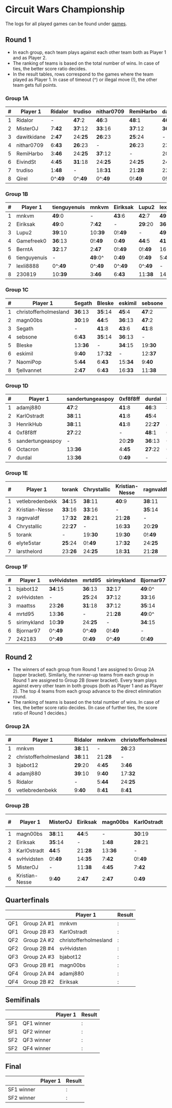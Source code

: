 # Circuit Wars Championship

The logs for all played games can be found under [games](games/).

## Round 1

  - In each group, each team plays against each other team both as Player 1 and as Player 2.
  - The ranking of teams is based on the total number of wins. In case of ties, the better score ratio decides.
  - In the result tables, rows correspond to the games where the team played as Player 1. In case of timeout (^) or illegal move (!), the other team gets full points.

### Group 1A

| # | Player 1 | Ridalor | trudiso | nithar0709 | RemiHarbo | dawitkidane | EivindSt | Qirel | MisterOJ | Wins | Losses | Score |
| -- |  -- |  -- |  -- |  -- |  -- |  -- |  -- |  -- |  -- |  -- |  -- |  -- |
| 1 | Ridalor | - | **47**:2 | **46**:3 | **48**:1 | **46**:3 | **47**:2 | **49**:0^ | **41**:8 | 14 | 0 | 644:42 |
| 2 | MisterOJ | 7:**42** | **37**:12 | **33**:16 | **37**:12 | **36**:13 | **36**:13 | **49**:0^ | - | 12 | 2 | 469:217 |
| 3 | dawitkidane | 2:**47** | 24:**25** | **26**:23 | **25**:24 | - | **34**:15 | **49**:0^ | 12:**37** | 9 | 5 | 344:342 |
| 4 | nithar0709 | 6:**43** | **26**:23 | - | **26**:23 | 23:**26** | **30**:19 | **49**:0^ | 14:**35** | 7 | 7 | 333:353 |
| 5 | RemiHarbo | 3:**46** | 24:**25** | **37**:12 | - | 20:**29** | 24:**25** | **49**:0^ | 14:**35** | 5 | 9 | 333:353 |
| 6 | EivindSt | 4:**45** | **31**:18 | 24:**25** | 24:**25** | 24:**25** | - | **49**:0^ | 13:**36** | 5 | 9 | 324:362 |
| 7 | trudiso | 1:**48** | - | 18:**31** | 21:**28** | 22:**27** | 17:**32** | **49**:0^ | 15:**34** | 4 | 10 | 297:389 |
| 8 | Qirel | 0^:**49** | 0^:**49** | 0^:**49** | 0!:**49** | 0!:**49** | 0^:**49** | - | 0^:**49** | 0 | 14 | 0:686 |


### Group 1B

| # | Player 1 | tienguyenuis | mnkvm | Eiriksak | Lupu2 | lexli8888 | BerntA | 230819 | Gamefreek0 | Wins | Losses | Score |
| -- |  -- |  -- |  -- |  -- |  -- |  -- |  -- |  -- |  -- |  -- |  -- |  -- |
| 1 | mnkvm | **49**:0 | - | **43**:6 | **42**:7 | **49**:0^ | **45**:4 | **44**:5 | **49**:0 | 13 | 1 | 593:93 |
| 2 | Eiriksak | **49**:0 | 7:**42** | - | **29**:20 | **36**:13 | **47**:2 | **46**:3 | **49**:0 | 12 | 2 | 557:129 |
| 3 | Lupu2 | **39**:10 | 10:**39** | 0!:**49** | - | **49**:0^ | **32**:17 | **40**:9 | 5:**44** | 8 | 6 | 392:294 |
| 4 | Gamefreek0 | **36**:13 | 0!:**49** | 0:**49** | **44**:5 | **41**:8 | 0!:**49** | 0!:**49** | - | 8 | 6 | 335:351 |
| 5 | BerntA | **32**:17 | 2:**47** | 0!:**49** | 0!:**49** | 16:**33** | - | 0!:**49** | 7:**42** | 5 | 9 | 258:428 |
| 6 | tienguyenuis | - | **49**:0^ | 0:**49** | 0!:**49** | 5:**44** | 0!:**49** | **34**:15 | 12:**37** | 4 | 10 | 228:458 |
| 7 | lexli8888 | 0^:**49** | 0^:**49** | 0^:**49** | 0^:**49** | - | 0^:**49** | **41**:8 | 7:**42** | 4 | 10 | 181:505 |
| 8 | 230819 | 10:**39** | 3:**46** | 6:**43** | 11:**38** | 14:**35** | 18:**31** | - | 0!:**49** | 2 | 12 | 200:486 |


### Group 1C

| # | Player 1 | Segath | Bleske | eskimil | sebsone | fjellvannet | NaomiPop | magn00bs | christo... | Wins | Losses | Score |
| -- |  -- |  -- |  -- |  -- |  -- |  -- |  -- |  -- |  -- |  -- |  -- |  -- |
| 1 | christofferholmesland | **36**:13 | **35**:14 | **45**:4 | **47**:2 | **46**:3 | **45**:4 | **25**:24 | - | 13 | 1 | 563:123 |
| 2 | magn00bs | **30**:19 | **44**:5 | **36**:13 | **47**:2 | **43**:6 | **45**:4 | - | **26**:23 | 13 | 1 | 544:142 |
| 3 | Segath | - | **41**:8 | **43**:6 | **41**:8 | **47**:2 | **46**:3 | 19:**30** | 13:**36** | 10 | 4 | 492:194 |
| 4 | sebsone | 6:**43** | **35**:14 | **36**:13 | - | **43**:6 | **41**:8 | 1:**48** | 1:**48** | 8 | 6 | 320:366 |
| 5 | Bleske | 13:**36** | - | **34**:15 | 19:**30** | **44**:5 | **37**:12 | 5:**44** | 6:**43** | 6 | 8 | 317:369 |
| 6 | eskimil | 9:**40** | 17:**32** | - | 12:**37** | **40**:9 | **31**:18 | 14:**35** | 9:**40** | 4 | 10 | 250:436 |
| 7 | NaomiPop | 5:**44** | 6:**43** | 15:**34** | 9:**40** | **29**:20 | - | 5:**44** | 1:**48** | 1 | 13 | 141:545 |
| 8 | fjellvannet | 2:**47** | 6:**43** | 16:**33** | 11:**38** | - | **27**:22 | 1:**48** | 3:**46** | 1 | 13 | 117:569 |


### Group 1D

| # | Player 1 | sandertungeaspoy | 0xf8f8ff | durdal | KarlOstradt | adamj880 | HenrikHub | Octacron | Wins | Losses | Score |
| -- |  -- |  -- |  -- |  -- |  -- |  -- |  -- |  -- |  -- |  -- |  -- |
| 1 | adamj880 | **47**:2 | **41**:8 | **46**:3 | **33**:16 | - | 0!:**49** | **45**:4 | 11 | 1 | 483:105 |
| 2 | KarlOstradt | **38**:11 | **41**:8 | **45**:4 | - | 0!:**49** | **45**:4 | **45**:4 | 10 | 2 | 463:125 |
| 3 | HenrikHub | **38**:11 | **41**:8 | 22:**27** | 8:**41** | 3:**46** | - | 17:**32** | 6 | 6 | 341:247 |
| 4 | 0xf8f8ff | **27**:22 | - | **48**:1 | 0:**49** | 10:**39** | 0!:**49** | 0!:**49** | 5 | 7 | 232:356 |
| 5 | sandertungeaspoy | - | 20:**29** | **36**:13 | 0!:**49** | 2:**47** | 9:**40** | **38**:11 | 4 | 8 | 223:365 |
| 6 | Octacron | 13:**36** | 4:**45** | **27**:22 | 0!:**49** | 4:**45** | **28**:21 | - | 4 | 8 | 200:388 |
| 7 | durdal | 13:**36** | 0:**49** | - | 4:**45** | 4:**45** | 0!:**49** | **25**:24 | 2 | 10 | 116:472 |


### Group 1E

| # | Player 1 | torank | Chrystallic | Kristian-Nesse | ragnvaldf | vetlebredenbekk | elyte5star | larsthelord | Wins | Losses | Score |
| -- |  -- |  -- |  -- |  -- |  -- |  -- |  -- |  -- |  -- |  -- |  -- |
| 1 | vetlebredenbekk | **34**:15 | **38**:11 | **40**:9 | **38**:11 | - | **36**:13 | **31**:18 | 12 | 0 | 461:127 |
| 2 | Kristian-Nesse | **33**:16 | **33**:16 | - | **35**:14 | 3:**46** | **31**:18 | **34**:15 | 10 | 2 | 332:256 |
| 3 | ragnvaldf | 17:**32** | **28**:21 | 21:**28** | - | 16:**33** | **29**:20 | 18:**31** | 6 | 6 | 285:303 |
| 4 | Chrystallic | 22:**27** | - | 16:**33** | 20:**29** | 11:**38** | **28**:21 | **26**:23 | 5 | 7 | 275:313 |
| 5 | torank | - | 19:**30** | 19:**30** | 0!:**49** | 10:**39** | 18:**31** | 22:**27** | 3 | 9 | 228:360 |
| 6 | elyte5star | **25**:24 | 0!:**49** | 17:**32** | 24:**25** | 10:**39** | - | 0!:**49** | 3 | 9 | 205:383 |
| 7 | larsthelord | 23:**26** | 24:**25** | 18:**31** | 21:**28** | 0!:**49** | 23:**26** | - | 3 | 9 | 272:316 |


### Group 1F

| # | Player 1 | svHvidsten | mrtd95 | sirimykland | Bjornar97 | 242183 | bjabot12 | maattss | Wins | Losses | Score |
| -- |  -- |  -- |  -- |  -- |  -- |  -- |  -- |  -- |  -- |  -- |  -- |
| 1 | bjabot12 | **34**:15 | **36**:13 | **32**:17 | **49**:0^ | **49**:0^ | - | **37**:12 | 12 | 0 | 467:121 |
| 2 | svHvidsten | - | **25**:24 | **37**:12 | **33**:16 | **49**:0^ | 10:**39** | **26**:23 | 10 | 2 | 394:194 |
| 3 | maattss | 23:**26** | **31**:18 | **37**:12 | **35**:14 | **49**:0^ | 15:**34** | - | 8 | 4 | 387:201 |
| 4 | mrtd95 | 13:**36** | - | 21:**28** | **49**:0^ | **49**:0^ | 14:**35** | 23:**26** | 5 | 7 | 347:241 |
| 5 | sirimykland | 10:**39** | 24:**25** | - | **34**:15 | **49**:0^ | 17:**32** | 11:**38** | 5 | 7 | 312:276 |
| 6 | Bjornar97 | 0^:**49** | 0^:**49** | 0!:**49** | - | **49**:0^ | 8:**41** | 0!:**49** | 2 | 10 | 151:437 |
| 7 | 242183 | 0^:**49** | 0!:**49** | 0^:**49** | 0!:**49** | - | 0^:**49** | 0!:**49** | 0 | 12 | 0:588 |


## Round 2

  - The winners of each group from Round 1 are assigned to Group 2A (upper bracket). Similarly, the runner-up teams from each group in Round 1 are assigned to Group 2B (lower bracket).  Every team plays against every other team in both groups (both as Player 1 and as Player 2). The top 4 teams from each group advance to the direct elimination round.
  - The ranking of teams is based on the total number of wins. In case of ties, the better score ratio decides. (In case of further ties, the score ratio of Round 1 decides.)

### Group 2A

| # | Player 1 | Ridalor | mnkvm | christofferholmesland | adamj880 | vetlebredenbekk | bjabot12 | Wins | Losses | Score |
| -- |  -- |  -- |  -- |  -- |  -- |  -- |  -- |  -- |  -- |  -- |
| 1 | mnkvm | **38**:11 | - | **26**:23 | **37**:12 | **40**:9 | **46**:3 | 10 | 0 | 385:105 |
| 2 | christofferholmesland | **38**:11 | 21:**28** | - | **36**:13 | **39**:10 | **47**:2 | 8 | 2 | 348:142 |
| 3 | bjabot12 | **29**:20 | 4:**45** | 3:**46** | 3:**46** | **28**:21 | - | 5 | 5 | 181:309 |
| 4 | adamj880 | **39**:10 | 9:**40** | 17:**32** | - | **43**:6 | 0!:**49** | 4 | 6 | 232:258 |
| 5 | Ridalor | - | 5:**44** | 24:**25** | **34**:15 | **40**:9 | 18:**31** | 3 | 7 | 213:277 |
| 6 | vetlebredenbekk | 9:**40** | 8:**41** | 8:**41** | 11:**38** | - | 20:**29** | 0 | 10 | 111:379 |


### Group 2B

| # | Player 1 | MisterOJ | Eiriksak | magn00bs | KarlOstradt | Kristian-Nesse | svHvidsten | Wins | Losses | Score |
| -- |  -- |  -- |  -- |  -- |  -- |  -- |  -- |  -- |  -- |  -- |
| 1 | magn00bs | **38**:11 | **44**:5 | - | **30**:19 | **48**:1 | **41**:8 | 10 | 0 | 419:71 |
| 2 | Eiriksak | **35**:14 | - | 1:**48** | **28**:21 | **44**:5 | **35**:14 | 8 | 2 | 296:194 |
| 3 | KarlOstradt | **44**:5 | 21:**28** | 13:**36** | - | **49**:0 | 0!:**49** | 5 | 5 | 307:183 |
| 4 | svHvidsten | 0!:**49** | 14:**35** | 7:**42** | 0!:**49** | **48**:1 | - | 4 | 6 | 206:284 |
| 5 | MisterOJ | - | 11:**38** | 4:**45** | 7:**42** | **38**:11 | 21:**28** | 3 | 7 | 200:290 |
| 6 | Kristian-Nesse | 9:**40** | 2:**47** | 2:**47** | 0:**49** | - | 11:**38** | 0 | 10 | 42:448 |


## Quarterfinals

| | | Player 1 | Result |
| -- | -- | -- | -- |
| QF1 | Group 2A #1 | mnkvm | : |
| QF1 | Group 2B #3 | KarlOstradt | : |
| QF2 | Group 2A #2 | christofferholmesland | : |
| QF2 | Group 2B #4 | svHvidsten | : |
| QF3 | Group 2A #3 | bjabot12 | : |
| QF3 | Group 2B #1 | magn00bs | : |
| QF4 | Group 2A #4 | adamj880 | : |
| QF4 | Group 2B #2 | Eiriksak | : |


## Semifinals

| | | Player 1 | Result |
| -- | -- | -- | -- |
| SF1 | QF1 winner | | : |
| SF1 | QF2 winner | | : |
| SF2 | QF3 winner | | : |
| SF2 | QF4 winner | | : |


## Final

| | Player 1 | Result |
| -- | -- | -- |
| SF1 winner | | : |
| SF2 winner | | : |
